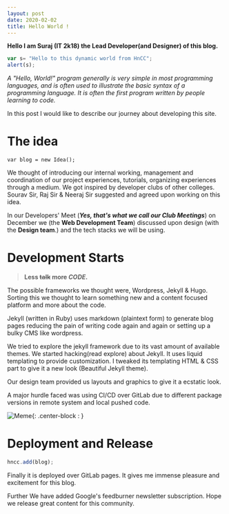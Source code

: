 ```yaml
---
layout: post
date: 2020-02-02
title: Hello World !
---
```


**Hello I am Suraj (IT 2k18) the Lead Developer(and Designer) of this blog.**

```javascript
var s= "Hello to this dynamic world from HnCC";
alert(s);
```
_A "Hello, World!" program generally is very simple in most programming languages, and is often used to illustrate the basic syntax of a programming language. It is often the first program written by people learning to code._

In this post I would like to describe our journey about developing this site.

# The idea
```
var blog = new Idea();
``` 

We thought of introducing our internal working, management and coordination of our project experiences, tutorials, organizing experiences through a medium.
We got inspired by developer clubs of other colleges. Sourav Sir, Raj Sir & Neeraj Sir suggested and agreed upon working on this idea.

In our Developers' Meet (***Yes, that's what we call our Club Meetings***) on December we (the **Web Development Team**) discussed upon design (with the **Design team**.) and the tech stacks we will be using.

# Development Starts


> **Less ~~talk~~ more _CODE_.** 

The possible frameworks we thought were, Wordpress, Jekyll & Hugo. Sorting this we thought to learn something new and a content focused platform and more about the code.

Jekyll (written in Ruby) uses markdown (plaintext form) to generate blog pages reducing the pain of writing code again and again or setting up a bulky CMS like wordpress.

We tried to explore the jekyll framework due to its vast amount of available themes. We started hacking(read explore) about Jekyll. It uses liquid templating to provide customization. I tweaked its templating HTML & CSS part to give it a new look (Beautiful Jekyll theme).

Our design team provided us layouts and graphics to give it a ecstatic look.

A major hurdle faced was using CI/CD over GitLab due to different package versions in remote system and local pushed code.

![Meme](https://qph.fs.quoracdn.net/main-qimg-e6254d8b9a4a91ea16070fa278f8ee5a){: .center-block : }

# Deployment and Release

```javascript
hncc.add(blog);
```
Finally it is deployed over GitLab pages. It gives me immense pleasure and excitement for this blog. 

Further We have added Google's feedburner newsletter subscription.
Hope we release great content for this community.